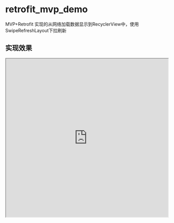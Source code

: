 # retrofit_mvp_demo
MVP+Retrofit 实现的从网络加载数据显示到RecyclerView中，使用SwipeRefreshLayout下拉刷新

## 实现效果

<iframe height=498 width=510 src="https://github.com/xujianye/retrofit_mvp_demo/blob/master/app/src/main/res/raw/record01.mp4?raw=true">

###新闻列表
![image](https://github.com/xujianye/retrofit_mvp_demo/blob/master/app/src/main/res/raw/img.png?raw=true)

###新闻详情
![image](https://github.com/xujianye/retrofit_mvp_demo/blob/master/app/src/main/res/raw/img1.png?raw=true)

###笑话
![image](https://github.com/xujianye/retrofit_mvp_demo/blob/master/app/src/main/res/raw/img2.png?raw=true)
